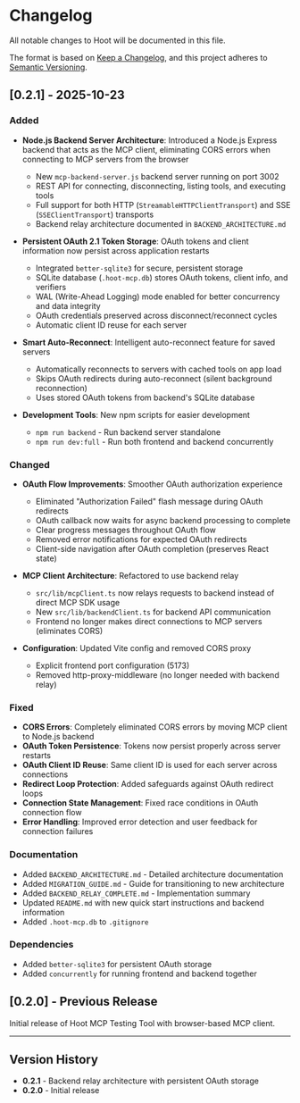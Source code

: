 # Changelog

All notable changes to Hoot will be documented in this file.

The format is based on [Keep a Changelog](https://keepachangelog.com/en/1.0.0/),
and this project adheres to [Semantic Versioning](https://semver.org/spec/v2.0.0.html).

## [0.2.1] - 2025-10-23

### Added
- **Node.js Backend Server Architecture**: Introduced a Node.js Express backend that acts as the MCP client, eliminating CORS errors when connecting to MCP servers from the browser
  - New `mcp-backend-server.js` backend server running on port 3002
  - REST API for connecting, disconnecting, listing tools, and executing tools
  - Full support for both HTTP (`StreamableHTTPClientTransport`) and SSE (`SSEClientTransport`) transports
  - Backend relay architecture documented in `BACKEND_ARCHITECTURE.md`
  
- **Persistent OAuth 2.1 Token Storage**: OAuth tokens and client information now persist across application restarts
  - Integrated `better-sqlite3` for secure, persistent storage
  - SQLite database (`.hoot-mcp.db`) stores OAuth tokens, client info, and verifiers
  - WAL (Write-Ahead Logging) mode enabled for better concurrency and data integrity
  - OAuth credentials preserved across disconnect/reconnect cycles
  - Automatic client ID reuse for each server

- **Smart Auto-Reconnect**: Intelligent auto-reconnect feature for saved servers
  - Automatically reconnects to servers with cached tools on app load
  - Skips OAuth redirects during auto-reconnect (silent background reconnection)
  - Uses stored OAuth tokens from backend's SQLite database

- **Development Tools**: New npm scripts for easier development
  - `npm run backend` - Run backend server standalone
  - `npm run dev:full` - Run both frontend and backend concurrently

### Changed
- **OAuth Flow Improvements**: Smoother OAuth authorization experience
  - Eliminated "Authorization Failed" flash message during OAuth redirects
  - OAuth callback now waits for async backend processing to complete
  - Clear progress messages throughout OAuth flow
  - Removed error notifications for expected OAuth redirects
  - Client-side navigation after OAuth completion (preserves React state)

- **MCP Client Architecture**: Refactored to use backend relay
  - `src/lib/mcpClient.ts` now relays requests to backend instead of direct MCP SDK usage
  - New `src/lib/backendClient.ts` for backend API communication
  - Frontend no longer makes direct connections to MCP servers (eliminates CORS)

- **Configuration**: Updated Vite config and removed CORS proxy
  - Explicit frontend port configuration (5173)
  - Removed http-proxy-middleware (no longer needed with backend relay)

### Fixed
- **CORS Errors**: Completely eliminated CORS errors by moving MCP client to Node.js backend
- **OAuth Token Persistence**: Tokens now persist properly across server restarts
- **OAuth Client ID Reuse**: Same client ID is used for each server across connections
- **Redirect Loop Protection**: Added safeguards against OAuth redirect loops
- **Connection State Management**: Fixed race conditions in OAuth connection flow
- **Error Handling**: Improved error detection and user feedback for connection failures

### Documentation
- Added `BACKEND_ARCHITECTURE.md` - Detailed architecture documentation
- Added `MIGRATION_GUIDE.md` - Guide for transitioning to new architecture
- Added `BACKEND_RELAY_COMPLETE.md` - Implementation summary
- Updated `README.md` with new quick start instructions and backend information
- Added `.hoot-mcp.db` to `.gitignore`

### Dependencies
- Added `better-sqlite3` for persistent OAuth storage
- Added `concurrently` for running frontend and backend together

## [0.2.0] - Previous Release

Initial release of Hoot MCP Testing Tool with browser-based MCP client.

---

## Version History

- **0.2.1** - Backend relay architecture with persistent OAuth storage
- **0.2.0** - Initial release

